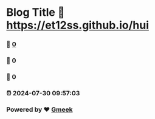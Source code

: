 # Blog Title :link: https://et12ss.github.io/hui 
### :page_facing_up: [0](https://et12ss.github.io/hui/tag.html) 
### :speech_balloon: 0 
### :hibiscus: 0 
### :alarm_clock: 2024-07-30 09:57:03 
### Powered by :heart: [Gmeek](https://github.com/Meekdai/Gmeek)

